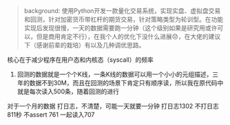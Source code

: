 >background: 使用Python开发一款量化交易系统，实现实盘、虚拟盘交易和回测，针对加密货币带杠杆的期货交易，针对策略类型为轮训型。在功能实现后发现很慢，一天的数据需要跑一分钟（这个级别如果是研究用或许可以，但是商用肯定不行），在我个人的优化下没什么进展😞，在大佬的建议下（感谢前辈的栽培）有以及几种调优思路。

核心在于减少程序在用户态和内核态（syscall）的频率

1. 回测的数据就是一个个K线，一条K线的数据可以用一个小小的元组描述，三年的数据不到30M，而且在回测的场景下肯定只有顺序读，所以我在原代码中就是每次读入500条，随着回测的进行



对于一个月的数据
打日志，不清楚，可能一天就要一分钟
打日志1302
不打日志811秒
不assert 761
一起读入707